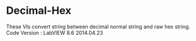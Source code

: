 Decimal-Hex
===========
These VIs convert string between decimal normal string and raw hex string.
Code Version : LabVIEW 8.6
2014.04.23

